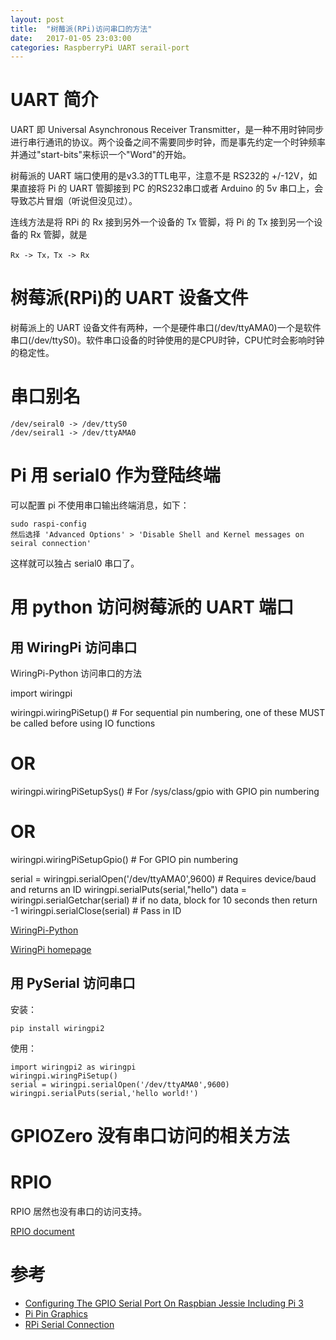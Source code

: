 ```yaml
---
layout: post
title:  "树莓派(RPi)访问串口的方法"
date:   2017-01-05 23:03:00
categories: RaspberryPi UART serail-port
---
```


# UART 简介

UART 即 Universal Asynchronous Receiver Transmitter，是一种不用时钟同步进行串行通讯的协议。两个设备之间不需要同步时钟，而是事先约定一个时钟频率并通过"start-bits"来标识一个"Word"的开始。

树莓派的 UART 端口使用的是v3.3的TTL电平，注意不是 RS232的 +/-12V，如果直接将 Pi 的 UART 管脚接到 PC 的RS232串口或者 Arduino 的 5v 串口上，会导致芯片冒烟（听说但没见过）。

连线方法是将 RPi 的 Rx 接到另外一个设备的 Tx 管脚，将 Pi 的 Tx 接到另一个设备的 Rx 管脚，就是

    Rx -> Tx，Tx -> Rx

# 树莓派(RPi)的 UART 设备文件

树莓派上的 UART 设备文件有两种，一个是硬件串口(/dev/ttyAMA0)一个是软件串口(/dev/ttyS0)。软件串口设备的时钟使用的是CPU时钟，CPU忙时会影响时钟的稳定性。

# 串口别名

    /dev/seiral0 -> /dev/ttyS0
    /dev/seiral1 -> /dev/ttyAMA0

# Pi 用 serial0 作为登陆终端

可以配置 pi 不使用串口输出终端消息，如下：

    sudo raspi-config
    然后选择 'Advanced Options' > 'Disable Shell and Kernel messages on seiral connection'

这样就可以独占 serial0 串口了。

# 用 python 访问树莓派的 UART 端口

## 用 WiringPi 访问串口

WiringPi-Python 访问串口的方法

import wiringpi

wiringpi.wiringPiSetup() # For sequential pin numbering, one of these MUST be called before using IO functions
# OR
wiringpi.wiringPiSetupSys() # For /sys/class/gpio with GPIO pin numbering
# OR
wiringpi.wiringPiSetupGpio() # For GPIO pin numbering

serial = wiringpi.serialOpen('/dev/ttyAMA0',9600) # Requires device/baud and returns an ID
wiringpi.serialPuts(serial,"hello")
data = wiringpi.serialGetchar(serial)   # if no data, block for 10 seconds then return -1
wiringpi.serialClose(serial) # Pass in ID


[WiringPi-Python](https://github.com/WiringPi/WiringPi-Python)

[WiringPi homepage](http://wiringpi.com/)

## 用 PySerial 访问串口

安装：

    pip install wiringpi2

使用：

    import wiringpi2 as wiringpi
    wiringpi.wiringPiSetup()
    serial = wiringpi.serialOpen('/dev/ttyAMA0',9600)
    wiringpi.serialPuts(serial,'hello world!')
    
# GPIOZero 没有串口访问的相关方法

# RPIO

RPIO 居然也没有串口的访问支持。

[RPIO document](https://pythonhosted.org/RPIO/index.html)

# 参考

* [Configuring The GPIO Serial Port On Raspbian Jessie Including Pi 3](http://spellfoundry.com/2016/05/29/configuring-gpio-serial-port-raspbian-jessie-including-pi-3/)
* [Pi Pin Graphics](http://pinout.xyz/pinout/uart)
* [RPi Serial Connection](http://elinux.org/RPi_Serial_Connection)
